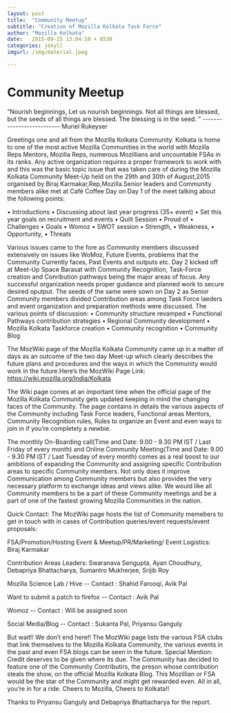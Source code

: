 ```yaml
---
layout: post
title:  "Community Meetup"
subtitle: "Creation of Mozilla Kolkata Task Force"
author: "Mozilla Kolkata"
date:   2015-09-25 13:04:10 + 0530
categories: jekyll
imgurl: /img/material.jpeg

---
```


# Community Meetup

“Nourish beginnings, Let us nourish beginnings. Not all things are blessed, but the seeds of all things are blessed. The blessing is in the seed.   ”
                                                                                                                        -------------------------- Muriel Rukeyser

Greetings one and all from the Mozilla Kolkata Community. Kolkata is home to one of the most active Mozilla Communities in the world with Mozilla Reps Mentors, Mozilla Reps, numerous Mozillians and uncountable FSAs in its ranks. Any active organization requires a proper framework to work with and this was the basic topic issue that was taken care of during the Mozilla Kolkata Community Meet-Up held on the 29th and 30th of August,2015 organised by Biraj Karmakar,Rep,Mozilla.Senior leaders and Community members alike met at Café Coffee Day on Day 1 of the meet talking about the following points:

•	Introductions
•	Discussing about last year progress (35+ event)
•	Set this year goals on recruitment and events
•	Quilt Session
•	Proud of
•	Challenges
•	Goals
•	Womoz
•	SWOT session 
•	Strength, 
•	Weakness, 
•	Opportunity, 
•	Threats

Various issues came to the fore as Community members discussed extensively on issues like WoMoz, Future Events, problems that the Community Currently faces, Past Events and outputs etc. 
Day 2 kicked off at Meet-Up Space Barasat with Community Recognition, Task-Force creation and Conribution pathways being the major areas of focus. Any successful organization needs proper guidance and planned work to secure desired oputput. The seeds of the same were sown on Day 2 as Senior Community members divided Contribution areas among Task Force laeders and event organization and preparation methods were discussed. The various points of discussion:
•	Community structure revamped 
•	Functional Pathways contribution strategies 
•	Regional Community development
•	Mozilla Kolkata Taskforce creation
•	Community recognition
•	Community Blog

  The MozWiki page of the Mozilla Kolkata Community came up in a matter of days as an outcome of the two day Meet-up which clearly describes the future plans and procedures and the ways in which the Community would work in the future.Here’s the MozWiki Page Link: https://wiki.mozilla.org/India/Kolkata

  The Wiki page comes at an important time when the official page of the Mozilla Kolkata Community gets updated keeping in mind the changing faces of the Community. The page contains in details the various aspects of the Community including Task Force leaders, Functional areas Mentors, Community Recognition rules, Rules to organize an Event and even ways to join in if you’re completely a newbie.

  The monthly On-Boarding call(Time and Date: 9.00 - 9.30 PM IST / Last Friday of every month) and Online Community Meeting(Time and Date: 9.00 - 9.30 PM IST / Last Tuesday of every month) comes as a real boost to our ambitions of expanding the Community and assigning specific Contribution areas to specific Community members. Not only does it improve Communication among Community members but also provides the very necessary platform to exchange ideas and views alike. We would like all Community members to be a part of these Community meetings and be a part of one of the fastest growing Mozilla Communities in the nation.

Quick Contact:
The MozWiki page hosts the list of Community memebers to get in touch with in cases of Contribution queries/event requests/event proposals:

FSA/Promotion/Hosting Event & Meetup/PR/Marketing/ Event Logistics: Biraj Karmakar

Contribution Areas Leaders:
Swaranava Sengupta, Ayan Choudhury, Debapriya Bhattacharya, Sumantro Mukherjee, Srijib Roy

Mozilla Science Lab / Hive -- Contact : Shahid Farooqi, Avik Pal

Want to submit a patch to firefox -- Contact : Avik Pal 

Womoz -- Contact : Will be assigned soon

Social Media/Blog -- Contact : Sukanta Pal, Priyansu Ganguly

But wait!! We don’t end here!! The MozWiki page lists the various FSA clubs that link themselves to the Mozilla Kolkata Community, the various events in the past and even FSA blogs can be seen in the future. 
Special Mention:
Credit deserves to be given where its due. The Community has decided to feature one of the Community Contributirs, the preson whose contribution steals the show, on the official Mozilla Kolkata Blog. This Mozillian or FSA would be the star of the Community and might get rewarded even. All in all, you’re in for a ride. Cheers to Mozilla, Cheers to Kolkata!!

Thanks to Priyansu Ganguly and Debapriya Bhattacharya for the report.
